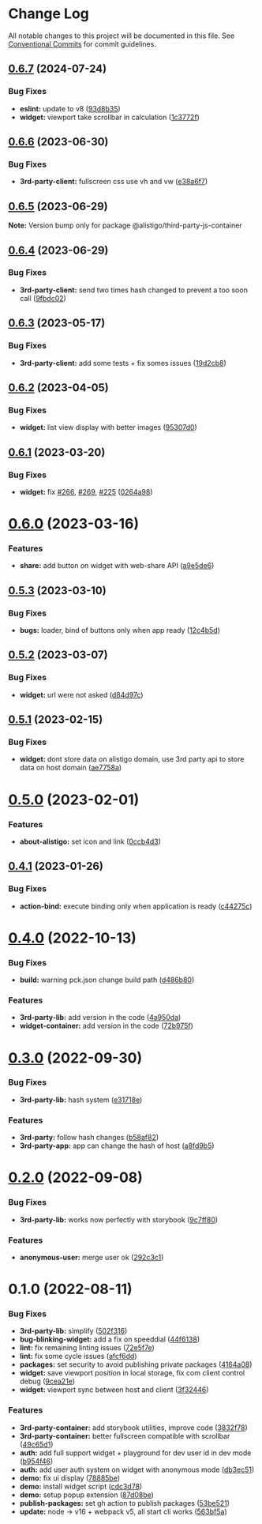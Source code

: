 # Change Log

All notable changes to this project will be documented in this file.
See [Conventional Commits](https://conventionalcommits.org) for commit guidelines.

## [0.6.7](https://github.com/alistigo/core/compare/@alistigo/third-party-js-container@0.6.6...@alistigo/third-party-js-container@0.6.7) (2024-07-24)


### Bug Fixes

* **eslint:** update to v8 ([93d8b35](https://github.com/alistigo/core/commit/93d8b35893b96c36ba4f6b84442c9eab32360424))
* **widget:** viewport take scrollbar in calculation ([1c3772f](https://github.com/alistigo/core/commit/1c3772f198f6fa826ef6fe940bd15bcc82859c2f))





## [0.6.6](https://github.com/alistigo/core/compare/@alistigo/third-party-js-container@0.6.5...@alistigo/third-party-js-container@0.6.6) (2023-06-30)


### Bug Fixes

* **3rd-party-client:** fullscreen css use vh and vw ([e38a6f7](https://github.com/alistigo/core/commit/e38a6f7f9080724b52dcaeb8e9fbc314c6d60389))





## [0.6.5](https://github.com/alistigo/core/compare/@alistigo/third-party-js-container@0.6.4...@alistigo/third-party-js-container@0.6.5) (2023-06-29)

**Note:** Version bump only for package @alistigo/third-party-js-container





## [0.6.4](https://github.com/alistigo/core/compare/@alistigo/third-party-js-container@0.6.3...@alistigo/third-party-js-container@0.6.4) (2023-06-29)


### Bug Fixes

* **3rd-party-client:** send two times hash changed to prevent a too soon call ([9fbdc02](https://github.com/alistigo/core/commit/9fbdc021b3fcb702b0a3905ba6008250505ad6d6))





## [0.6.3](https://github.com/alistigo/core/compare/@alistigo/third-party-js-container@0.6.2...@alistigo/third-party-js-container@0.6.3) (2023-05-17)


### Bug Fixes

* **3rd-party-client:** add some tests + fix somes issues ([19d2cb8](https://github.com/alistigo/core/commit/19d2cb8bdf9d1a7b15825e73b57cfeddde3ddf6a))





## [0.6.2](https://github.com/alistigo/core/compare/@alistigo/third-party-js-container@0.6.1...@alistigo/third-party-js-container@0.6.2) (2023-04-05)


### Bug Fixes

* **widget:** list view display with better images ([95307d0](https://github.com/alistigo/core/commit/95307d0c312e03384e33d7fe0f8d78794ef8a20a))





## [0.6.1](https://github.com/alistigo/core/compare/@alistigo/third-party-js-container@0.6.0...@alistigo/third-party-js-container@0.6.1) (2023-03-20)


### Bug Fixes

* **widget:** fix [#266](https://github.com/alistigo/core/issues/266), [#269](https://github.com/alistigo/core/issues/269), [#225](https://github.com/alistigo/core/issues/225) ([0264a98](https://github.com/alistigo/core/commit/0264a98ffc97ad1fab135bab333653f782035230))





# [0.6.0](https://github.com/alistigo/core/compare/@alistigo/third-party-js-container@0.5.3...@alistigo/third-party-js-container@0.6.0) (2023-03-16)


### Features

* **share:** add button on widget with web-share API ([a9e5de6](https://github.com/alistigo/core/commit/a9e5de6ec210d6b2195ece48fa8ff3ed0f9d6bf9))





## [0.5.3](https://github.com/alistigo/core/compare/@alistigo/third-party-js-container@0.5.2...@alistigo/third-party-js-container@0.5.3) (2023-03-10)


### Bug Fixes

* **bugs:** loader, bind of buttons only when app ready ([12c4b5d](https://github.com/alistigo/core/commit/12c4b5d48cbac6e1ad3a53773db990114373afff))





## [0.5.2](https://github.com/alistigo/core/compare/@alistigo/third-party-js-container@0.5.1...@alistigo/third-party-js-container@0.5.2) (2023-03-07)


### Bug Fixes

* **widget:** url were not asked ([d84d97c](https://github.com/alistigo/core/commit/d84d97c2a1ca2ce5cf823573a41fe846ad81240f))





## [0.5.1](https://github.com/alistigo/core/compare/@alistigo/third-party-js-container@0.5.0...@alistigo/third-party-js-container@0.5.1) (2023-02-15)


### Bug Fixes

* **widget:** dont store data on alistigo domain, use 3rd party api to store data on host domain ([ae7758a](https://github.com/alistigo/core/commit/ae7758a925e3303ca65e5865ad1cdf676501905b))





# [0.5.0](https://github.com/alistigo/core/compare/@alistigo/third-party-js-container@0.4.1...@alistigo/third-party-js-container@0.5.0) (2023-02-01)


### Features

* **about-alistigo:** set icon and link ([0ccb4d3](https://github.com/alistigo/core/commit/0ccb4d39622fb05e0e65cb9b7c02c8beb1f2b8fc))





## [0.4.1](https://github.com/alistigo/core/compare/@alistigo/third-party-js-container@0.4.0...@alistigo/third-party-js-container@0.4.1) (2023-01-26)


### Bug Fixes

* **action-bind:** execute binding only when application is ready ([c44275c](https://github.com/alistigo/core/commit/c44275c9aaff5c3e22bcbe5ce479ebc2367e737f))





# [0.4.0](https://github.com/alistigo/core/compare/@alistigo/third-party-js-container@0.3.0...@alistigo/third-party-js-container@0.4.0) (2022-10-13)


### Bug Fixes

* **build:** warning pck.json change build path ([d486b80](https://github.com/alistigo/core/commit/d486b8050f49ca9557c8b433fce1f63096ba60b4))


### Features

* **3rd-party-lib:** add version in the code ([4a950da](https://github.com/alistigo/core/commit/4a950da0bc75047f5ed32b3a17371a85ee6d31bd))
* **widget-container:** add version in the code ([72b975f](https://github.com/alistigo/core/commit/72b975fd2338d8da4f155421a3896b946e5f83d8))





# [0.3.0](https://github.com/alistigo/core/compare/@alistigo/third-party-js-container@0.2.0...@alistigo/third-party-js-container@0.3.0) (2022-09-30)


### Bug Fixes

* **3rd-party-lib:** hash system ([e31718e](https://github.com/alistigo/core/commit/e31718e1fd8a9deddbce5e1b3fe02e8f2a6d0402))


### Features

* **3rd-party:** follow hash changes ([b58af82](https://github.com/alistigo/core/commit/b58af82ea1f6721e0088c5f833482ce17fa1fb18))
* **3rd-party-app:** app can change the hash of host ([a8fd9b5](https://github.com/alistigo/core/commit/a8fd9b5dbe04435a373f58ece2b05f22a2f60fed))





# [0.2.0](https://github.com/alistigo/core/compare/@alistigo/third-party-js-container@0.1.0...@alistigo/third-party-js-container@0.2.0) (2022-09-08)


### Bug Fixes

* **3rd-party-lib:** works now perfectly with storybook ([9c7ff80](https://github.com/alistigo/core/commit/9c7ff80e89c091d54fef02e594e588f576e69cd9))


### Features

* **anonymous-user:** merge user ok ([292c3c1](https://github.com/alistigo/core/commit/292c3c1498b50b09af43a4e7169b2c1684ddaa0c))





# 0.1.0 (2022-08-11)


### Bug Fixes

* **3rd-party-lib:** simplify ([502f316](https://github.com/alistigo/core/commit/502f316b361d0ca5b2d9db2e2388119ae3631834))
* **bug-blinking-widget:** add a fix on speeddial ([44f6138](https://github.com/alistigo/core/commit/44f61384dcea4e11ad5485f0e267f758e7d61dad))
* **lint:** fix remaining linting issues ([72e5f7e](https://github.com/alistigo/core/commit/72e5f7efaabe92fc85991be7846cb049ed071f83))
* **lint:** fix some cycle issues ([afcf6dd](https://github.com/alistigo/core/commit/afcf6dde5237af2a55a3386367934e8214b09a66))
* **packages:** set security to avoid publishing private packages ([4164a08](https://github.com/alistigo/core/commit/4164a08d2b046cc624471892a44cf8ddc250b1a4))
* **widget:** save viewport position in local storage, fix com client control debug ([9cea21e](https://github.com/alistigo/core/commit/9cea21e5a478ce78659de35d747cf740b1d520a6))
* **widget:** viewport sync between host and client ([3f32446](https://github.com/alistigo/core/commit/3f32446588df633ddf729bf0a6404049171aa080))


### Features

* **3rd-party-container:** add storybook utilities, improve code ([3832f78](https://github.com/alistigo/core/commit/3832f7898499dd38379c3270702e5ee9ca0cef4d))
* **3rd-party-container:** better fullscreen compatible with scrollbar ([49c65d1](https://github.com/alistigo/core/commit/49c65d1f6e06413c84e45652ff60c3a38e61a826))
* **auth:** add full support widget + playground for dev user id in dev mode ([b954f46](https://github.com/alistigo/core/commit/b954f462784ba7fc9d2dacfaaf62751d3e07de81))
* **auth:** add user auth system on widget with anonymous mode ([db3ec51](https://github.com/alistigo/core/commit/db3ec5165e6b23259f1c8e1e3996c3b8420bb116))
* **demo:** fix ui display ([78885be](https://github.com/alistigo/core/commit/78885be871044ed6ff97ae6c61ef75adfc3a6ec5))
* **demo:** install widget script ([cdc3d78](https://github.com/alistigo/core/commit/cdc3d78c543bf5baeb5668577683beadcff1b9e5))
* **demo:** setup popup extension ([87d08be](https://github.com/alistigo/core/commit/87d08be3a6d90cbd2e8d052693f44b905b08bca0))
* **publish-packages:** set gh action to publish packages ([53be521](https://github.com/alistigo/core/commit/53be521b42203e9bafb95af274c42b75b7943eab))
* **update:** node -> v16 + webpack v5, all start cli works ([563bf5a](https://github.com/alistigo/core/commit/563bf5a8f6e9ea3b327a075acf8931fb1158f225))
